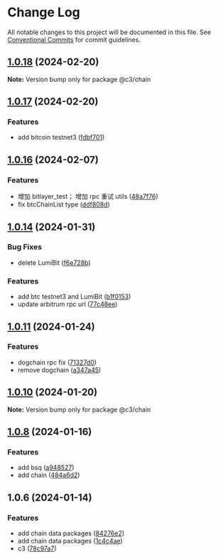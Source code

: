 # Change Log

All notable changes to this project will be documented in this file. See [Conventional Commits](https://conventionalcommits.org) for commit guidelines.

## [1.0.18](https://github.com/che3vinci/c3/compare/@c3/chain@1.0.17...@c3/chain@1.0.18) (2024-02-20)

**Note:** Version bump only for package @c3/chain

## [1.0.17](https://github.com/che3vinci/c3/compare/@c3/chain@1.0.16...@c3/chain@1.0.17) (2024-02-20)

### Features

- add bitcoin testnet3 ([fdbf701](https://github.com/che3vinci/c3/commit/fdbf70143ab8c494d656ba3efbf8eeee4e6a4bad))

## [1.0.16](https://github.com/che3vinci/c3/compare/@c3/chain@1.0.14...@c3/chain@1.0.16) (2024-02-07)

### Features

- 增加 bitlayer_test； 增加 rpc 重试 utils ([48a7f76](https://github.com/che3vinci/c3/commit/48a7f7621d5a5266b67f14d1fccb4025a472ed93))
- fix btcChainList type ([ddf808d](https://github.com/che3vinci/c3/commit/ddf808d4aa2fc03a63f3b46114b23b4eaf2188f1))

## [1.0.14](https://github.com/che3vinci/c3/compare/@c3/chain@1.0.11...@c3/chain@1.0.14) (2024-01-31)

### Bug Fixes

- delete LumiBit ([f6e728b](https://github.com/che3vinci/c3/commit/f6e728bb8bb7321b035ac8488294699a2dddafad))

### Features

- add btc testnet3 and LumiBit ([b1f0153](https://github.com/che3vinci/c3/commit/b1f0153ddebd5de257054a792eb32aa86a11af28))
- update arbitrum rpc url ([77c48ee](https://github.com/che3vinci/c3/commit/77c48ee71f27c55cfe398b8ccf0c6d991ddd9df2))

## [1.0.11](https://github.com/che3vinci/c3/compare/@c3/chain@1.0.10...@c3/chain@1.0.11) (2024-01-24)

### Features

- dogchain rpc fix ([71327d0](https://github.com/che3vinci/c3/commit/71327d0fdd0c9a32b040c9a860f3fe1b2e33804d))
- remove dogchain ([a347a45](https://github.com/che3vinci/c3/commit/a347a450431ff1266d14b36b1417c21b9852a32a))

## [1.0.10](https://github.com/che3vinci/c3/compare/@c3/chain@1.0.8...@c3/chain@1.0.10) (2024-01-20)

**Note:** Version bump only for package @c3/chain

## [1.0.8](https://github.com/che3vinci/c3/compare/@c3/chain@1.0.6...@c3/chain@1.0.8) (2024-01-16)

### Features

- add bsq ([a948527](https://github.com/che3vinci/c3/commit/a948527771b955cfa6aea1a88ec44e77d19c27a0))
- add chain ([484a6d2](https://github.com/che3vinci/c3/commit/484a6d25d8eddaaeb756d5fde6da904136c682e6))

## 1.0.6 (2024-01-14)

### Features

- add chain data packages ([84276e2](https://github.com/che3vinci/c3/commit/84276e2e4c9dbb1efd1ef62356de2a364759e4e4))
- add chain data packages ([1c4c4ae](https://github.com/che3vinci/c3/commit/1c4c4ae641c9db54d957735fa519f5a46ac5aaa7))
- c3 ([78c97a7](https://github.com/che3vinci/c3/commit/78c97a7e6c699762fdaed159f59d90793f1ddb20))
